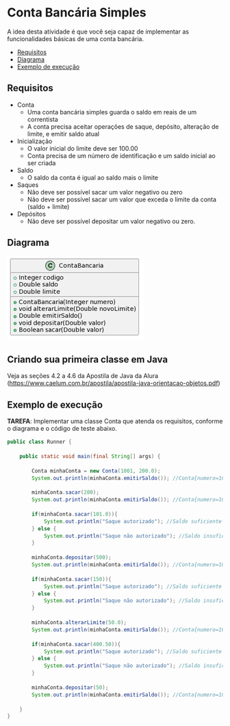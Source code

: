 # Conta Bancária Simples

A idea desta atividade é que você seja capaz de implementar as funcionalidades
básicas de uma conta bancária.

- [Requisitos](#requisitos)
- [Diagrama](#diagrama)
- [Exemplo de execução](#exemplo-de-execução)

## Requisitos

- Conta
  - Uma conta bancária simples guarda o saldo em reais de um correntista
  - A conta precisa aceitar operações de saque, depósito, alteração de limite, e emitir saldo atual
- Inicialização
  - O valor inicial do limite deve ser 100.00
  - Conta precisa de um número de identificação e um saldo inicial ao ser criada
- Saldo
  - O saldo da conta é igual ao saldo mais o limite
- Saques
  - Não deve ser possível sacar um valor negativo ou zero
  - Não deve ser possível sacar um valor que exceda o limite da conta (saldo + limite)
- Depósitos
  - Não deve ser possível depositar um valor negativo ou zero.
  

## Diagrama
![Diagrama UML](contabancaria.png)


## Criando sua primeira classe em Java 

Veja as seções 4.2 a 4.6 da Apostila de Java da Alura (https://www.caelum.com.br/apostila/apostila-java-orientacao-objetos.pdf)

## Exemplo de execução 

**TAREFA**: Implementar uma classe Conta que atenda os requisitos, conforme o diagrama e o código de teste abaixo.

```java
public class Runner {

    public static void main(final String[] args) {

        Conta minhaConta = new Conta(1001, 200.0);
        System.out.println(minhaConta.emitirSaldo()); //Conta{numero=1001, saldo=200.0, limite=100.0}

        minhaConta.sacar(200);
        System.out.println(minhaConta.emitirSaldo()); //Conta{numero=1001, saldo=0.0, limite=100.0}

        if(minhaConta.sacar(101.0)){
            System.out.println("Saque autorizado"); //Saldo suficiente
        } else {
            System.out.println("Saque não autorizado"); //Saldo insuficiente
        }

        minhaConta.depositar(500);
        System.out.println(minhaConta.emitirSaldo()); //Conta{numero=1001, saldo=500.0, limite=100.0}

        if(minhaConta.sacar(150)){
            System.out.println("Saque autorizado"); //Saldo suficiente Conta{numero=1001, saldo=350.0, limite=100.0}
        } else {
            System.out.println("Saque não autorizado"); //Saldo insuficiente
        }
        
        minhaConta.alterarLimite(50.0);
        System.out.println(minhaConta.emitirSaldo()); //Conta{numero=1001, saldo=350.0, limite=50.0}
        
        if(minhaConta.sacar(400.50)){
            System.out.println("Saque autorizado"); //Saldo suficiente 
        } else {
            System.out.println("Saque não autorizado"); //Saldo insuficiente Conta{numero=1001, saldo=350.0, limite=50.0}
        }

        minhaConta.depositar(50);
        System.out.println(minhaConta.emitirSaldo()); //Conta{numero=1001, saldo=400.0, limite=50.0}

    }
}
```
